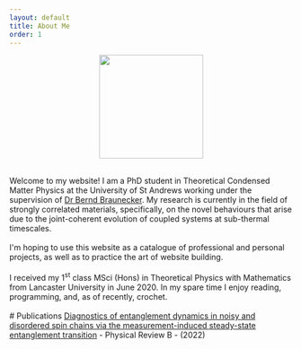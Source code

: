 ```yaml
---
layout: default
title: About Me
order: 1
---
```


<!---Layout was page, however, I need to look into the difference between this and default, look into this later --->

<style>
.aligncenter {
    text-align: center;
}
</style>

<p class="aligncenter">
	<img src="{{site.baseurl}}/assets/images/MyMugCircle.png" height="185px" >
</p>
<br>
Welcome to my website! I am a PhD student in Theoretical Condensed Matter Physics at the University of St Andrews working under the 
supervision of <a href="https://www.st-andrews.ac.uk/~bhb/">Dr Bernd Braunecker</a>. My research is currently in the field of strongly correlated materials, specifically, on the novel behaviours that arise due to the joint-coherent evolution of coupled systems at sub-thermal timescales.
<br>
<br>
I'm hoping to use this website as a catalogue of professional and personal projects, as well as to practice the art of website building.
<br>
<br>
I received my 1<sup>st</sup> class MSci (Hons) in Theoretical Physics with Mathematics from Lancaster University in June 2020. In my spare time I enjoy reading, programming, and, as of recently, crochet.
<br>
<br>
# Publications
<a href="https://journals.aps.org/prb/abstract/10.1103/PhysRevB.105.144202">Diagnostics of entanglement dynamics in noisy and disordered spin chains via the measurement-induced steady-state entanglement transition</a> - Physical Review B - (2022)
